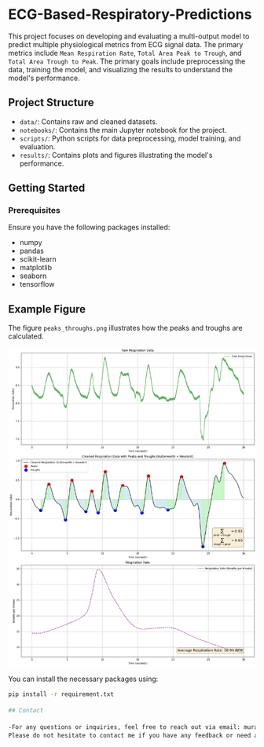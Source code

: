 # ECG-Based-Respiratory-Predictions

This project focuses on developing and evaluating a multi-output model to predict multiple physiological metrics from ECG signal data. The primary metrics include `Mean Respiration Rate`, `Total Area Peak to Trough`, and `Total Area Trough to Peak`. The primary goals include preprocessing the data, training the model, and visualizing the results to understand the model's performance.

## Project Structure

- `data/`: Contains raw and cleaned datasets.
- `notebooks/`: Contains the main Jupyter notebook for the project.
- `scripts/`: Python scripts for data preprocessing, model training, and evaluation.
- `results/`: Contains plots and figures illustrating the model's performance.

## Getting Started

### Prerequisites

Ensure you have the following packages installed:
- numpy
- pandas
- scikit-learn
- matplotlib
- seaborn
- tensorflow

## Example Figure

The figure `peaks_throughs.png` illustrates how the peaks and troughs are calculated.

![Output](peaks_throughs.png)

You can install the necessary packages using:

```bash
pip install -r requirement.txt

## Contact

-For any questions or inquiries, feel free to reach out via email: murat.kucukosmanoglu@dprime.ai.
Please do not hesitate to contact me if you have any feedback or need assistance with using the script.